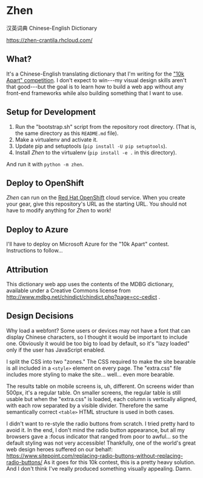 Zhen
====

汉英词典 Chinese-English Dictionary

https://zhen-crantila.rhcloud.com/


What?
-----

It's a Chinese-English translating dictionary that I'm writing for the
["10k Apart" competition](https://a-k-apart.com/). I don't expect to win---my visual design skills
aren't that good---but the goal is to learn how to build a web app without any front-end frameworks
while also building something that I want to use.


Setup for Development
---------------------

1. Run the "bootstrap.sh" script from the repository root directory. (That is, the same directory
   as this `README.md` file).
1. Make a virtualenv and activate it.
1. Update pip and setuptools (`pip install -U pip setuptools`).
1. Install *Zhen* to the virtualenv (`pip install -e .` in this directory).

And run it with `python -m zhen`.


Deploy to OpenShift
-------------------

*Zhen* can run on the [Red Hat OpenShift](https://openshift.redhat.com/) cloud service. When you
create your gear, give this repository's URL as the starting URL. You should not have to modify
anything for *Zhen* to work!


Deploy to Azure
---------------

I'll have to deploy on Microsoft Azure for the "10k Apart" contest. Instructions to follow...


Attribution
-----------

This dictionary web app uses the contents of the MDBG dictionary, available under a Creative Commons
license from http://www.mdbg.net/chindict/chindict.php?page=cc-cedict .


Design Decisions
----------------

Why load a webfont? Some users or devices may not have a font that can display Chinese characters,
so I thought it would be important to include one. Obviously it would be too big to load by default,
so it's "lazy loaded" only if the user has JavaScript enabled.

I split the CSS into two "zones." The CSS required to make the site bearable is all included in a
`<style>` element on every page. The "extra.css" file includes more styling to make the site...
well... even more bearable.

The results table on mobile screens is, uh, different. On screens wider than 500px, it's a regular
table. On smaller screens, the regular table is still usable but when the "extra.css" is loaded,
each column is vertically aligned, with each row separated by a visible divider. Therefore the same
semantically correct `<table>` HTML structure is used in both cases.

I didn't want to re-style the radio buttons from scratch. I tried pretty hard to avoid it. In the
end, I don't mind the radio button appearance, but all my browsers gave a :focus indicator that
ranged from poor to awful... so the default styling was not very accessible! Thankfully, one of
the world's great web design heroes suffered on our behalf:
https://www.sitepoint.com/replacing-radio-buttons-without-replacing-radio-buttons/
As it goes for this 10k contest, this is a pretty heavy solution. And I don't think I've really
produced something visually appealing. Damn.
